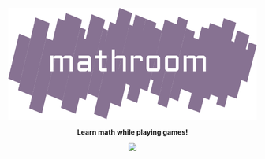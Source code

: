 <a href="https://mathroom.vercel.app">
  <p align="center">
    <img src="/public/svg/logo.svg" />
  </p>
</a>
<p align="center">
  <strong>Learn math while playing games!</strong>
</p>
<p align="center"><img src="https://www.codefactor.io/repository/github/robzlegz/mathroom/badge?s=65345c4c7d8a505daf62b78d23b534e535d39010" /></p>
